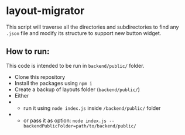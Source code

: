 # layout-migrator

This script will traverse all the directories and subdirectories to find any `.json` file and modify its structure to support new button widget.

## How to run:

This code is intended to be run in `backend/public/` folder.

- Clone this repository
- Install the packages using `npm i`
- Create a backup of layouts folder (`backend/public/`)
- Either
- - run it using `node index.js` inside `/backend/public/` folder
- - or pass it as option: `node index.js --backendPublicFolder=path/to/backend/public/`
